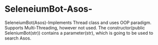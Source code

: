 # SeleneiumBot-Asos-
SeleneiumBot(Asos)-Implements Thread class and uses OOP paradigm. Supports Multi-Threading, however not used.
The constructor(public SeleniumBot(str)) contains a parameter(str), which is going to be used to search Asos.

